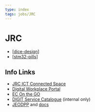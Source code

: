 ```yaml
---
type: index
tags: jobs/JRC
---
```


# JRC

* [[dice-design]]
* [[stm32-pills]]

## Info Links

* [JRC ICT Connected Space](https://webgate.ec.europa.eu/connected/community/jrc/ict)
* [Digital Workplace Portal](https://myintracomm.ec.europa.eu/corp/digit/Pages/default.aspx)
* [EC On the GO](https://webgate.ec.europa.eu/cotg/home)
* [DIGIT Service Catalogue](https://intracomm.ec.testa.eu/itservices/digit-service-catalogue_en) (internal only)
* [JEODPP](https://jeodpp.jrc.ec.europa.eu/bdap/) and [docs](https://jeodpp.jrc.ec.europa.eu/apps/gitlab/for-everyone/documentation/-/wikis/home)

[//begin]: # "Autogenerated link references for markdown compatibility"
[dice-design]: dice-design.md "DICE design"
[stm32-pills]: stm32-pills.md "STM32 pills"
[//end]: # "Autogenerated link references"
